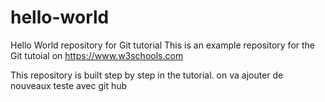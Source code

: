 # hello-world
Hello World repository for Git tutorial
This is an example repository for the Git tutoial on https://www.w3schools.com

This repository is built step by step in the tutorial.
on va ajouter de nouveaux teste avec git hub
